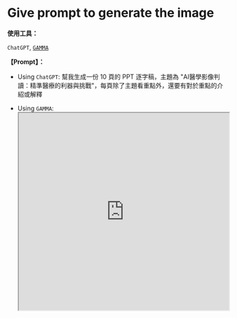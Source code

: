 # Give prompt to generate the image

**使用工具：**

`ChatGPT`, [`GAMMA`](https://gamma.app/zh-tw)

**【Prompt】：**
  - Using `ChatGPT`:
      幫我生成一份 10 頁的 PPT 逐字稿，主題為 "AI醫學影像判讀：精準醫療的利器與挑戰"，每頁除了主題看重點外，還要有對於重點的介紹或解釋

- Using `GAMMA`:
      <iframe src="https://gamma.app/embed/wgh208dnz8wgcsa" style="width: 700px; max-width: 100%; height: 450px" allow="fullscreen" title="AI醫學影像判讀：精準醫療的利器與挑戰"></iframe>


